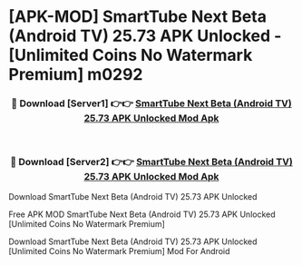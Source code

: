 # [APK-MOD] SmartTube Next Beta (Android TV) 25.73 APK Unlocked - [Unlimited Coins No Watermark Premium] m0292



<div align="center">
<h3>🔴 Download [Server1] 👉👉 <a href="https://momento.my/?title=SmartTube_Next_Beta_(Android_TV)_25.73_APK_Unlocked">SmartTube Next Beta (Android TV) 25.73 APK Unlocked Mod Apk</a></h3><br>

<h3>🔴 Download [Server2] 👉👉 <a href="https://momento.my/?title=SmartTube_Next_Beta_(Android_TV)_25.73_APK_Unlocked">SmartTube Next Beta (Android TV) 25.73 APK Unlocked Mod Apk</a></h3>
</div>



Download SmartTube Next Beta (Android TV) 25.73 APK Unlocked 

Free APK MOD SmartTube Next Beta (Android TV) 25.73 APK Unlocked [Unlimited Coins No Watermark Premium]

Download SmartTube Next Beta (Android TV) 25.73 APK Unlocked [Unlimited Coins No Watermark Premium] Mod For Android
